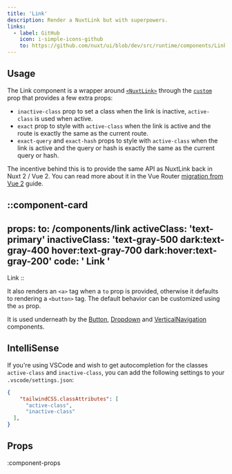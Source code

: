 ```yaml
---
title: 'Link'
description: Render a NuxtLink but with superpowers.
links:
  - label: GitHub
    icon: i-simple-icons-github
    to: https://github.com/nuxt/ui/blob/dev/src/runtime/components/Link.vue
---
```


## Usage

The Link component is a wrapper around [`<NuxtLink>`](https://nuxt.com/docs/api/components/nuxt-link) through the [`custom`](https://router.vuejs.org/api/interfaces/RouterLinkProps.html#Properties-custom) prop that provides a few extra props:

- `inactive-class` prop to set a class when the link is inactive, `active-class` is used when active.
- `exact` prop to style with `active-class` when the link is active and the route is exactly the same as the current route.
- `exact-query` and `exact-hash` props to style with `active-class` when the link is active and the query or hash is exactly the same as the current query or hash.

The incentive behind this is to provide the same API as NuxtLink back in Nuxt 2 / Vue 2. You can read more about it in the Vue Router [migration from Vue 2](https://router.vuejs.org/guide/migration/#removal-of-the-exact-prop-in-router-link) guide.

::component-card
---
props:
  to: /components/link
  activeClass: 'text-primary'
  inactiveClass: 'text-gray-500 dark:text-gray-400 hover:text-gray-700 dark:hover:text-gray-200'
code: ' Link '
---

Link
::

It also renders an `<a>` tag when a `to` prop is provided, otherwise it defaults to rendering a `<button>` tag. The default behavior can be customized using the `as` prop.

It is used underneath by the [Button](/components/button), [Dropdown](/components/dropdown) and [VerticalNavigation](/components/vertical-navigation) components.

## IntelliSense
If you're using VSCode and wish to get autocompletion for the classes `active-class` and `inactive-class`, you can add the following settings to your `.vscode/settings.json`:

```json [.vscode/settings.json]
{
    "tailwindCSS.classAttributes": [
      "active-class",
      "inactive-class"
  ],
}
```

## Props

:component-props
